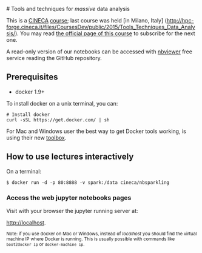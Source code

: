 
# Tools and techniques for *massive* data analysis

This is a [CINECA](http://www.cineca.it/) [course](http://www.hpc.cineca.it/content/training-2015); last course was held [in Milano, Italy]
(http://hpc-forge.cineca.it/files/CoursesDev/public/2015/Tools_Techniques_Data_Analysis/). You may read [the official page of this course](http://www.hpc.cineca.it/content/tools-and-techniques-massive-data-analysis) to subscribe for the next one.

A read-only version of our notebooks can be accessed with [nbviewer](http://nbviewer.ipython.org/github/cineca-scai/lectures/blob/massive-analysis/ttmda) free service reading the GitHub repository.

## Prerequisites

* docker 1.9+

To install docker on a unix terminal, you can:

```
# Install docker
curl -sSL https://get.docker.com/ | sh
```

For Mac and Windows user the best way to get Docker tools working,
is using their new [toolbox](https://www.docker.com/toolbox).

## How to use lectures interactively

On a terminal:

```
$ docker run -d -p 80:8888 -v spark:/data cineca/nbsparkling
```

### Access the web jupyter notebooks pages

Visit with your browser the jupyter running server at:

[http://localhost](http://localhost).

<small>Note: if you use docker on Mac or Windows, instead of *localhost* you
should find the virtual machine IP where Docker is running.
This is usually possible with commands like `boot2docker ip` or `docker-machine ip`.</small>
